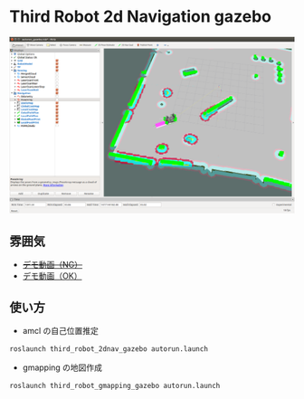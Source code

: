 # Third Robot 2d Navigation gazebo
![DEMO](.fig/demo.png)

## 雰囲気
- ~~[デモ動画（NG）](https://youtu.be/t8RvtNwTC90)~~
- [デモ動画（OK）](https://youtu.be/6OA_49ULO2A)

## 使い方
- amcl の自己位置推定

```bash
roslaunch third_robot_2dnav_gazebo autorun.launch 
```

- gmapping の地図作成

```bash
roslaunch third_robot_gmapping_gazebo autorun.launch 
```
